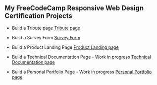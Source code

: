 ## My FreeCodeCamp Responsive Web Design Certification Projects
* Build a Tribute page
[Tribute page](https://codepen.io/HjaltiAtla/full/JjXpVGW "Linux Tribute page")

* Build a Survey Form
[Survey Form](https://codepen.io/HjaltiAtla/full/WNwJeoQ "Survey Form")

* Build a Product Landing Page 
[Product Landing page](https://codepen.io/HjaltiAtla/full/gOrdgMy "Product Landing Page")

* Build a Technical Documentation Page - Work in progress
[Technical Documentation page](https://codepen.io/HjaltiAtla/full/rNeodKO "Technical Documentation page")

* Build a Personal Portfolio  Page - Work in progress
[Personal Portfolio  page](https://codepen.io/HjaltiAtla/full/rNeRYpb "Personal Portfolio  page")
